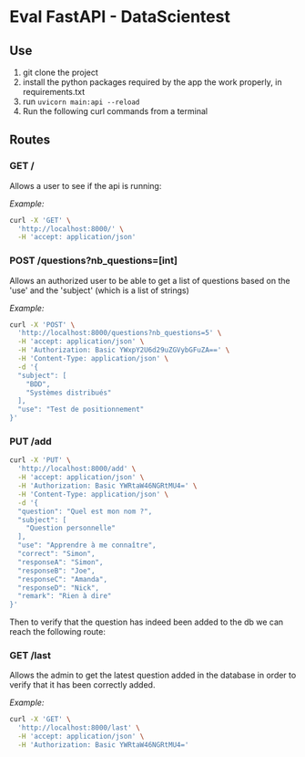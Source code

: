 
# Eval FastAPI - DataScientest

## Use

1. git clone the project
1. install the python packages required by the app the work properly, in requirements.txt
1. run `uvicorn main:api --reload`
1. Run the following curl commands from a terminal

## Routes

### GET /
Allows a user to see if the api is running:

*Example:*
```bash
curl -X 'GET' \
  'http://localhost:8000/' \
  -H 'accept: application/json'
```

### POST /questions?nb_questions=[int]

Allows an authorized user to be able to get a list of questions based on the 'use' and the 'subject' (which is a list of strings)

*Example:*
```bash
curl -X 'POST' \
  'http://localhost:8000/questions?nb_questions=5' \
  -H 'accept: application/json' \
  -H 'Authorization: Basic YWxpY2U6d29uZGVybGFuZA==' \
  -H 'Content-Type: application/json' \
  -d '{
  "subject": [
    "BDD",
	"Systèmes distribués"
  ],
  "use": "Test de positionnement"
}'
```

### PUT /add

```bash
curl -X 'PUT' \
  'http://localhost:8000/add' \
  -H 'accept: application/json' \
  -H 'Authorization: Basic YWRtaW46NGRtMU4=' \
  -H 'Content-Type: application/json' \
  -d '{
  "question": "Quel est mon nom ?",
  "subject": [
    "Question personnelle"
  ],
  "use": "Apprendre à me connaître",
  "correct": "Simon",
  "responseA": "Simon",
  "responseB": "Joe",
  "responseC": "Amanda",
  "responseD": "Nick",
  "remark": "Rien à dire"
}'
```

Then to verify that the question has indeed been added to the db we can reach the following route:

### GET /last

Allows the admin to get the latest question added in the database in order to verify that it has been correctly added.

*Example:*

```bash
curl -X 'GET' \
  'http://localhost:8000/last' \
  -H 'accept: application/json' \
  -H 'Authorization: Basic YWRtaW46NGRtMU4='
```